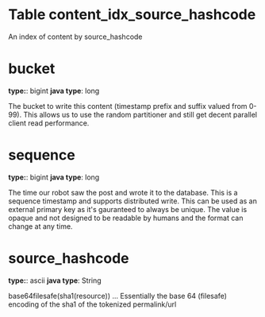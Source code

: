 
Table content_idx_source_hashcode
====================

An index of content by source_hashcode

# bucket

**type:**: bigint
**java type**: long

The bucket to write this content (timestamp prefix and suffix valued from 0-99).  This allows us to use the random partitioner and still get decent parallel client read performance.

# sequence

**type:**: bigint
**java type**: long

The time our robot saw the post and wrote it to the database.  This is a sequence timestamp and supports distributed write.  This can be used as an external primary key as it's gauranteed to always be unique.  The value is opaque and not designed to be readable by humans and the format can change at any time.

# source_hashcode

**type:**: ascii
**java type**: String

base64filesafe(sha1(resource)) ... Essentially the base 64 (filesafe) encoding of the sha1 of the tokenized permalink/url
